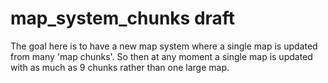 # map_system_chunks draft

The goal here is to have a new map system where a single map is updated from many 'map chunks'. So then at any moment a single map is updated with as much as 9 chunks rather than one large map.
